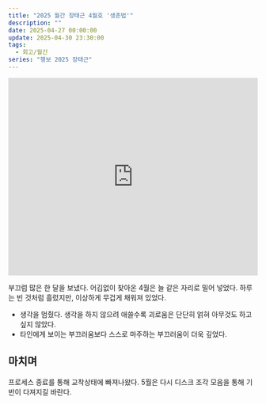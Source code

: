 ```yaml
---
title: "2025 월간 장태근 4월호 '생존법'"
description: ""
date: 2025-04-27 00:00:00
update: 2025-04-30 23:30:00
tags:
  - 회고/월간
series: "행보 2025 장태근"
---
```


<iframe width="100%" height="400" src="https://www.youtube.com/embed/puw1hdSnSX0?si=OaygwqLo5StVcwPq" title="YouTube video player" frameborder="0" allow="accelerometer; autoplay; clipboard-write; encrypted-media; gyroscope; picture-in-picture; web-share" referrerpolicy="strict-origin-when-cross-origin" allowfullscreen></iframe>

부끄럼 많은 한 달을 보냈다. 어김없이 찾아온 4월은 늘 같은 자리로 밀어 넣었다. 하루는 빈 것처럼 흘렀지만, 이상하게 무겁게 채워져 있었다.

- 생각을 멈췄다. 생각을 하지 않으려 애쓸수록 괴로움은 단단히 얽혀 아무것도 하고 싶지 않았다.
- 타인에게 보이는 부끄러움보다 스스로 마주하는 부끄러움이 더욱 깊었다.

## 마치며 

프로세스 종료를 통해 교착상태에 빠져나왔다. 5월은 다시 디스크 조각 모음을 통해 기반이 다져지길 바란다.
